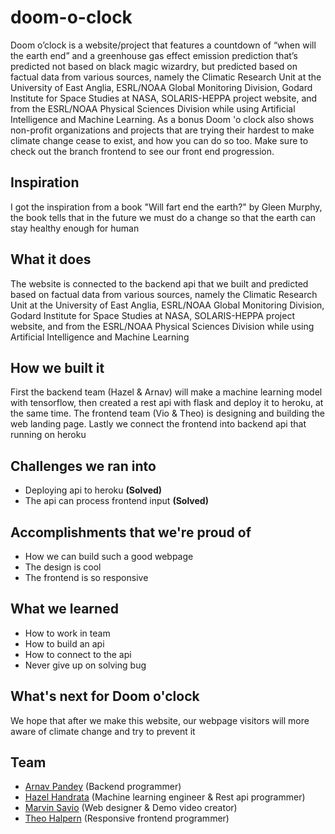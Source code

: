 # doom-o-clock
Doom o’clock is a website/project that features a countdown of “when will the earth end” and a greenhouse gas effect emission prediction that’s predicted not based on black magic wizardry, but predicted based on factual data from various sources, namely the Climatic Research Unit at the University of East Anglia, ESRL/NOAA Global Monitoring Division, Godard Institute for Space Studies at NASA, SOLARIS-HEPPA project website, and from the ESRL/NOAA Physical Sciences Division while using Artificial Intelligence and Machine Learning. As a bonus Doom 'o clock also shows non-profit organizations and projects that are trying their hardest to make climate change cease to exist, and how you can do so too. 
Make sure to check out the branch frontend to see our front end progression.

## Inspiration
I got the inspiration from a book "Will fart end the earth?" by Gleen Murphy, the book tells that in the future we must do a change so that the earth can stay healthy enough for human

## What it does
The website is connected to the backend api that we built and predicted based on factual data from various sources, namely the Climatic Research Unit at the University of East Anglia, ESRL/NOAA Global Monitoring Division, Godard Institute for Space Studies at NASA, SOLARIS-HEPPA project website, and from the ESRL/NOAA Physical Sciences Division while using Artificial Intelligence and Machine Learning

## How we built it
First the backend team (Hazel & Arnav) will make a machine learning model with tensorflow, then created a rest api with flask and deploy it to heroku, at the same time. The frontend team (Vio & Theo) is designing and building the web landing page. Lastly we connect the frontend into backend api that running on heroku

## Challenges we ran into
- Deploying api to heroku **(Solved)**
- The api can process frontend input **(Solved)**

## Accomplishments that we're proud of
- How we can build such a good webpage
- The design is cool
- The frontend is so responsive

## What we learned
- How to work in team
- How to build an api
- How to connect to the api
- Never give up on solving bug

## What's next for Doom o'clock
We hope that after we make this website, our webpage visitors will more aware of climate change and try to prevent it

## Team
- [Arnav Pandey](https://github.com/splitxorpio) (Backend programmer)
- [Hazel Handrata](https://github.com/kittyofheaven) (Machine learning engineer & Rest api programmer) 
- [Marvin Savio](https://github.com/marvinsavio) (Web designer & Demo video creator) 
- [Theo Halpern](https://github.com/dumax315) (Responsive frontend programmer) 
